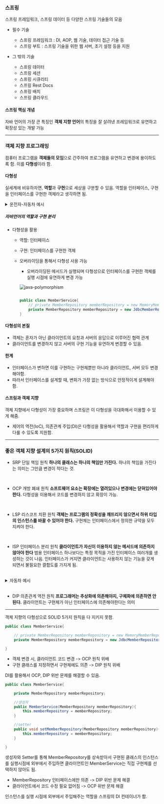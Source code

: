 ### 스프링

스프링 프레임워크, 스프링 데이터 등 다양한 스프링 기술들의 모음

- 필수 기술
    - 스프링 프레임워크 : DI, AOP, 웹 기술, 데이터 접근 기술 등
    - 스프링 부트 : 스프링 기술을 위한 웹 서버, 초기 설정 등을 지원

- 그 밖의 기술
    - 스프링 데이터
    - 스프링 세션
    - 스프링 시큐리티
    - 스프링 Rest Docs
    - 스프링 배치
    - 스프링 클라우드


#### 스프링 핵심 개념

자바 언어의 가장 큰 특징인 <b>객체 지향 언어</b>의 특징을 잘 살려낸 프레임워크로 유연하고 확장성 있는 개발 가능



---
### 객체 지향 프로그래밍

컴퓨터 프로그램을 <b>객체들의 모임</b>으로 간주하여 프로그램을 유연하고 변경에 용이하도록 함.
이를 <b>다형성</b>이라 함.

#### 다형성

실세계에 비유하자면, <b>역할</b>과 <b>구현</b>으로 세상을 구분할 수 있음.
역할을 인터페이스, 구현을 인터페이스를 구현한 객체라고 생각하면 됨.


<details>
<summary>운전자-자동차 예시</summary>

![polymorphism](https://media.vlpt.us/images/lsj16632/post/ef286ebb-e5d2-4410-88fa-e70ba8d192e2/img1.png)


운전자 역할과 자동차 역할이 존재.
자동차 역할을 K3, 아반떼, 테슬라 모델3가 구현함.

###### 운전자가 자동차를 K3에서 아반떼로 바꾼다면?

운전자는 아반떼용 운전법을 다시 익혀야하는가?

자동차가 변경되면서 디자인 등의 속성은 달라질 수 있지만 엑셀 기능, 브레이크 기능 등 자동차의 역할은 변하지 않음.
따라서 자동차가 그 역할만 잘한다면 자동차의 종류와 상관없이 운전 면허를 가진 운전자는 운전이 가능함.

즉, 자동차의 역할만 잘 수행되면 얼마든지 새로운 자동차를 만들 수 있는 확장성을 제공할 수 있음. 운전자는 자동차의 역할만 알면 되고 구현한 자동차의 내부 구조는 알 필요가 없음. 따라서 내부 구조 변경에 매우 용이함.



</details>


##### 자바언어의 역할과 구현 분리

- 다형성을 활용
    - 역할: 인터페이스
    - 구현: 인터페이스를 구현한 객체
    - 오버라이딩을 통해서 다형성 사용 가능

        - 오버라이딩된 메서드가 실행되며 다형성으로 인터페이스를 구현한 객체를 실행 시점에 유연하게 변경 가능

        ![java-polymorphism](https://media.vlpt.us/images/kai/post/907e98d9-c018-43b0-a863-4b9facf96198/image.png)

        

        ``` java
        
        public class MemberService{
            // private MemberRepository memberRepository = new MemoryMemberRepository();
            private MemberRepository memberRepository = new JdbcMemberRepository();
        }
        ``` 

        

#### 다형성의 본질

- 객체는 혼자가 아닌 클라이언트의 요청과 서버의 응답으로 이루어진 협력 관계
- 클라이언트를 변경하지 않고 서버의 구현 기능을 유연하게 변경할 수 있음.


#### 한계

- 인터페이스가 변하면 이를 구현하는 구현체뿐만 아니라 클라이언트, 서버 모두 변경해야함.
- 따라서 인터페이스를 설계할 때, 변화가 가장 없는 방식으로 안정적이게 설계해야함.


#### 스프링과 객체 지향

객체 지향에서 다형성이 가장 중요하며 스프링은 이 다형성을 극대화해서 이용할 수 있게 해줌.

- 제어의 역전(IoC), 의존관계 주입(DI)은 다형성을 활용해서 역할과 구현을 편리하게 다룰 수 있도록 지원함.


---


### 좋은 객체 지향 설계의 5가지 원칙(SOLID)

- SRP 단일 책임 원칙
<b>하나의 클래스는 하나의 책임만 가진다.</b>
하나의 책임을 가진다는 의미는 그만큼 변경이 적다는 것.

<br>

- OCP 개방 폐쇄 원칙
<b>소프트웨어 요소는 확장에는 열려있으나 변경에는 닫혀있어야 한다.</b>
다형성을 이용해서 코드를 변경하지 않고 확장이 가능.

<br>

- LSP 리스코프 치환 원칙
<b>객체는 프로그램의 정확성을 깨뜨리지 않으면서 하위 타입의 인스턴스를 바꿀 수 있어야 한다.</b>
구현체는 인터페이스에서 정의한 규약을 모두 지켜야 한다.

<br>

- ISP 인터페이스 분리 원칙
<b>클라이언트가 자신이 이용하지 않는 메서드에 의존하지 않아야 한다</b>
범용 인터페이스 하나보다는 특정 목적을 가진 인터페이스 여러개를 생성하는 것이 나음.
인터페이스가 커지면 클라이언트는 사용하지 않는 기능을 갖게 되면서 불필요한 결합도를 가지게 됨.
<br>
    <details>
    <summary>자동차 예시</summary>

    자동차 인터페이스 또한 운전 인터페이스와 정비 인터페이스로 분리, 사용자 클라이언트도 운전자 클라이언트와 정비사 클라이언트로 분리
    이렇게 분리하면 정비 인터페이스가 변해도 운전자 클라이언트에는 영향을 주지 않음.

    ``` java
    // ISP 적용 전
    public interface Car{

        void drive();
        void fix();

    }


    // ISP 적용 후
    public interface Drive{

        void drive();

    }

    public interface Fix{

        void fix();

    }
    ```

    위와 같이 운전, 정비에 대한 범용 자동차 인터페이스를 생성하는 것보다, 특정 기능만 담은 인터페이스를 여러개 생성하는 것이 좋음.

    이러한 방식으로 인터페이스 클라이언트는 꼭 필요한 메서드들만 이용 가능함.
    
</details>

<br>

- DIP 의존관계 역전 원칙
<b>프로그래머는 추상화에 의존해야지, 구체화에 의존하면 안된다.</b>
클라이언트는 구현체가 아닌 인터페이스에 의존해야한다는 의미


---

객체 지향의 다형성으로 SOLID 5가지 원칙을 다 지키지 못함.

``` java
public class MemberService{

    // private MemberRepository memberRepository = new MemoryMemberRepository();
    private MemberRepository memberRepository = new JdbcMemberRepository();

}
``` 

- 객체 변경 시, 클라이언트 코드 변경 -> OCP 원칙 위배
- 구현 클래스를 지정하면서 구현체에도 의존 -> DIP 원칙 위배


DI를 활용해서 OCP, DIP 위반 문제를 해결할 수 있음.


``` java
public class MemberService{

    private MemberRepository memberRepository;

    //생성자
    public MemberService(MemberRepository memberRepository){
        this.memberRepository = memberRepository;
    }

    //setter
    public void setMemberRepository(MemberRepository memberRepository){
        this.memberRepository = memberRepository;
    }

}
```

생성자와 Setter를 통해 MemberRepository를 상속받아서 구현된 클래스의 인스턴스를 실행시점에 외부에서 주입하면 클라이언트인 MemberService는 직접 구현체를 선택하지 않아도 됨.

- MemberRepository 인터페이스에만 의존 -> DIP 위반 문제 해결
- 클라이언트에서 코드 수정 필요 없어짐 -> OCP 위반 문제 해결

인스턴스를 실행 시점에 외부에서 주입해주는 역할을 스프링의 DI 컨테이너가 함.




